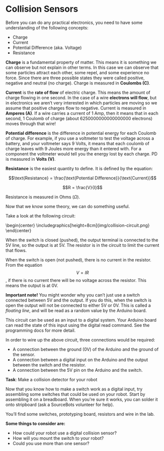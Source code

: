 # Collision Sensors

Before you can do any practical electronics, you need to have some understanding of the following concepts:

* Charge
* Current
* Potential Difference (aka. Voltage)
* Resistance

**Charge** is a fundamental property of matter. This means it is something we can observe but not explain in other terms. In this case we can observe that some particles attract each other, some repel, and some experience no force. Since there are three possible states they were called positive, negative and neutral (no charge). Charge is measured in **Coulombs (C)**.

**Current** is the **rate of flow** of electric charge. This means the amount of charge flowing in one second. In the case of a wire **electrons will flow**, but in electronics we aren’t very interested in which particles are moving so we assume that positive charges flow to negative. Current is measured in **Amperes (A)**. If a wire carries a current of 1 Amp, then it means that in each second, 1 Coulomb of charge (about 6250000000000000000 electrons) moves through that wire!

**Potential difference** is the difference in potential energy for each Coulomb of charge. For example, if you use a voltmeter to test the voltage across a battery, and your voltmeter says 9 Volts, it means that each coulomb of charge leaves with 9 Joules more energy than it entered with. For a component the voltmeter would tell you the energy lost by each charge. PD is measured in **Volts (V)**.

**Resistance** is the easiest quantity to define. It is defined by the equation:

$$\text{Resistance} = \frac{\text{Potential Difference}}{\text{Current}}$$

$$R = \frac{V}{I}$$

Resistance is measured in Ohms ($\Omega$).

Now that we know some theory, we can do something useful.

Take a look at the following circuit:

\begin{center}  \includegraphics[height=8cm]{img/collision-circuit.png} \end{center}

When the switch is closed (pushed), the output terminal is connected to the 5V line, so the output is at 5V. The resistor is in the circuit to limit the current that flows.

When the switch is open (not pushed), there is no current in the resistor. From the equation $$V = IR$$, if there is no current there will be no voltage across the resistor. This means the output is at 0V.

**Important note!** You might wonder why you can’t just use a switch connected between 5V and the output. If you do this, when the switch is open the output will not be connected to either 5V or 0V. This is called a *floating line*, and will be read as a random value by the Arduino board.

This circuit can be used as an input to a digital system. Your Arduino board can read the state of this input using the digital read command. See the programming docs for more detail.

In order to wire up the above circuit, three connections would be required:

* A connection between the ground (0V) of the Arduino and the ground of the sensor.
* A connection between a digital input on the Arduino and the output between the switch and the resistor.
* A connection between the 5V pin on the Arduino and the switch.

**Task**: Make a collision detector for your robot

Now that you know how to make a switch work as a digital input, try assembling some switches that could be used on your robot. Start by assembling it on a breadboard. When you're sure it works, you can solder it onto stripboard (ask a SourceBots volunteer for help).

You’ll find some switches, prototyping board, resistors and wire in the lab.

**Some things to consider are:**

* How could your robot use a digital collision sensor?
* How will you mount the switch to your robot?
* Could you use more than one sensor?
